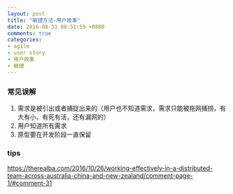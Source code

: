 ```yaml
---
layout: post
title: "敏捷方法-用户故事"
date: 2016-08-31 08:51:59 +0800
comments: true
categories: 
- agile
- user story
- 用户故事
- 敏捷
---
```


### 常见误解

1. 需求是被引出或者捕捉出来的（用户也不知道需求，需求只能被拖网捕捞，有大有小，有死有活，还有漏网的）
2. 用户知道所有需求
3. 原型要在开发阶段一直保留


### tips

https://therealba.com/2016/10/26/working-effectively-in-a-distributed-team-across-australia-china-and-new-zealand/comment-page-1/#comment-31
